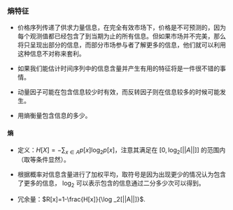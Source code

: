 ### 熵特征

- 价格序列传递了供求力量信息，在完全有效市场下，价格是不可预测的，因为每个观测值都已经包含了到当期为止的所有信息。但如果市场并不完美，那么将只呈现出部分的信息，而部分市场参与者了解更多的信息，他们就可以利用这种信息不对称来套利。

- 如果我们能估计时间序列中的信息含量并产生有用的特征将是一件很不错的事情。

- 动量因子可能在包含信息较少时有效，而反转因子则在信息较多的时候可能发生。

- 用熵衡量包含信息的多少。

#### 熵

- 定义：$H[X]=-\sum_{x\in A}p[x]\log _2p[x]$，注意其满足在 $[0,\log _2[||A||]]$ 的范围内（取等条件显然）。

- 根据概率对信息含量进行了加权平均，取符号是因为出现更少的情况认为包含了更多的信息， $\log _2$ 可以表示包含的信息通过二分多少次可以得到。

- 冗余量：$R[x]=1-\frac{H[x]}{\log _2[||A||]}$.